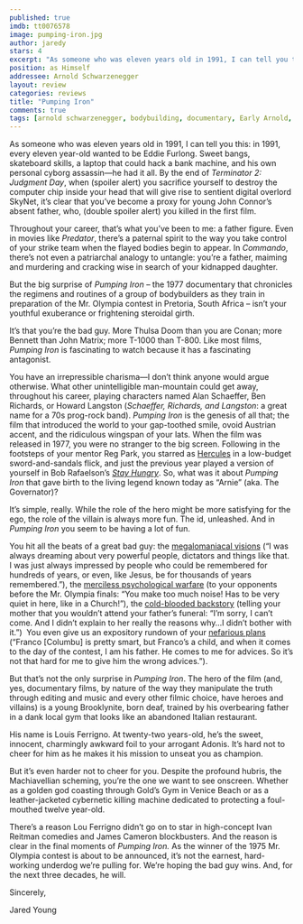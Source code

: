 ```yaml
---
published: true
imdb: tt0076578
image: pumping-iron.jpg
author: jaredy 
stars: 4
excerpt: "As someone who was eleven years old in 1991, I can tell you this: in 1991, every eleven year-old wanted to be Eddie Furlong. Sweet bangs, skateboard skills, a laptop that could hack a bank machine, and his own personal cyborg assassin&mdash;he had it all. By the end of <em>Terminator 2: Judgment Day</em>, when (spoiler alert) you sacrifice yourself to destroy the computer chip inside your head that will give rise to sentient digital overlord SkyNet, it&rsquo;s clear that you&rsquo;ve become a proxy for young John Connor&rsquo;s absent father, who, (double spoiler alert) you killed in the first film."
position: as Himself 
addressee: Arnold Schwarzenegger
layout: review
categories: reviews
title: "Pumping Iron"
comments: true
tags: [arnold schwarzenegger, bodybuilding, documentary, Early Arnold, First Film, Letters]
---
```

<p>As someone who was eleven years old in 1991, I can tell you this: in 1991, every eleven year-old wanted to be Eddie Furlong. Sweet bangs, skateboard skills, a laptop that could hack a bank machine, and his own personal cyborg assassin&mdash;he had it all. By the end of <em>Terminator 2: Judgment Day</em>, when (spoiler alert) you sacrifice yourself to destroy the computer chip inside your head that will give rise to sentient digital overlord SkyNet, it&rsquo;s clear that you&rsquo;ve become a proxy for young John Connor&rsquo;s absent father, who, (double spoiler alert) you killed in the first film.&nbsp;</p>
<p>Throughout your career, that&rsquo;s what you&rsquo;ve been to me: a father figure. Even in movies like <em>Predator</em>, there&rsquo;s a paternal spirit to the way you take control of your strike team when the flayed bodies begin to appear. In <em>Commando</em>, there&rsquo;s not even a patriarchal analogy to untangle: you&rsquo;re a father, maiming and murdering and cracking wise in search of your kidnapped daughter.&nbsp;</p>
<p>But the big surprise of <em>Pumping Iron</em> &ndash; the 1977 documentary that chronicles the regimens and routines of a group of bodybuilders as they train in preparation of the Mr. Olympia contest in Pretoria, South Africa &ndash; isn&rsquo;t your youthful exuberance or frightening steroidal girth.&nbsp;</p>
<p>It&rsquo;s that you&rsquo;re the bad guy. More Thulsa Doom than you are Conan; more Bennett than John Matrix; more T-1000 than T-800. Like most films, <em>Pumping Iron</em> is fascinating to watch because it has a fascinating antagonist.&nbsp;</p>
<p>You have an irrepressible charisma&mdash;I don&rsquo;t think anyone would argue otherwise. What other unintelligible man-mountain could get away, throughout his career, playing characters named Alan Schaeffer, Ben Richards, or Howard Langston (<em>Schaeffer, Richards, and Langston</em>: a great name for a 70s prog-rock band). <em>Pumping Iron</em> is the genesis of all that; the film that introduced the world to your gap-toothed smile, ovoid Austrian accent, and the ridiculous wingspan of your lats. When the film was released in 1977, you were no stranger to the big screen. Following in the footsteps of your mentor Reg Park, you starred as <a href="/letters/2012/11/6/hercules-in-new-york.html">Hercules</a> in a low-budget sword-and-sandals flick, and just the previous year played a version of yourself in Bob Rafaelson&rsquo;s <a href="/letters/2012/11/14/stay-hungry.html"><em>Stay Hungry</em></a>. So, what was it about <em>Pumping Iron </em>that gave birth to the living legend known today as &ldquo;Arnie&rdquo; (aka. The Governator)?</p>
<p>It&rsquo;s simple, really. While the role of the hero might be more satisfying for the ego, the role of the villain is always more fun. The id, unleashed. And in <em>Pumping Iron </em>you seem to be having a lot of fun.&nbsp;</p>
<p>You hit all the beats of a great bad guy: the <a href="http://www.youtube.com/watch?v=0K8baGoSoR8">megalomaniacal visions</a> (&ldquo;I was always dreaming about very powerful people, dictators and things like that. I was just always impressed by people who could be remembered for hundreds of years, or even, like Jesus, be for thousands of years remembered.&rdquo;), the <a href="http://www.youtube.com/watch?v=PNiJSR07w5w">merciless psychological warfare</a> (to your opponents before the Mr. Olympia finals: &ldquo;You make too much noise! Has to be very quiet in here, like in a Church!&rdquo;), the <a href="http://www.youtube.com/watch?v=KAIZPbHRuzU&amp;feature=relmfu">cold-blooded backstory</a> (telling your mother that you wouldn&rsquo;t attend your father&rsquo;s funeral: &ldquo;I&rsquo;m sorry, I can&rsquo;t come. And I didn&rsquo;t explain to her really the reasons why&hellip;I didn&rsquo;t bother with it.&rdquo;)&nbsp; You even give us an expository rundown of your <a href="http://www.youtube.com/watch?v=9nHHky2ufDU">nefarious plans</a> (&ldquo;Franco [Columbu] is pretty smart, but Franco&#8217;s a child, and when it comes to the day of the contest, I am his father. He comes to me for advices. So it&#8217;s not that hard for me to give him the wrong advices.&rdquo;).&nbsp;</p>
<p>But that&rsquo;s not the only surprise in <em>Pumping Iron</em>. The hero of the film (and, yes, documentary films, by nature of the way they manipulate the truth through editing and music and every other filmic choice, have heroes and villains) is a young Brooklynite, born deaf, trained by his overbearing father in a dank local gym that looks like an abandoned Italian restaurant.</p>
<p>His name is Louis Ferrigno. At twenty-two years-old, he&rsquo;s the sweet, innocent, charmingly awkward foil to your arrogant Adonis. It&rsquo;s hard not to cheer for him as he makes it his mission to unseat you as champion.&nbsp;</p>
<p>But it&rsquo;s even harder not to cheer for you. Despite the profound hubris, the Machiavellian scheming, you&rsquo;re the one we want to see onscreen. Whether as a golden god coasting through Gold&rsquo;s Gym in Venice Beach or as a leather-jacketed cybernetic killing machine dedicated to protecting a foul-mouthed twelve year-old. &nbsp;</p>
<p>There&rsquo;s a reason Lou Ferrigno didn&rsquo;t go on to star in high-concept Ivan Reitman comedies and James Cameron blockbusters. And the reason is clear in the final moments of <em>Pumping Iron. </em>As the winner of the 1975 Mr. Olympia contest is about to be announced, it&rsquo;s not the earnest, hard-working underdog we&rsquo;re pulling for. We&rsquo;re hoping the bad guy wins. And, for the next three decades, he will. &nbsp;</p>
<p>Sincerely,&nbsp;</p>
<p>Jared Young</p>